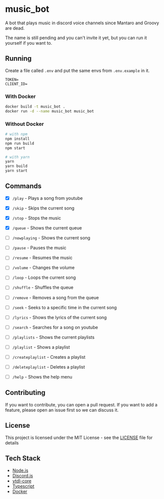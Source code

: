 # music_bot

A bot that plays music in discord voice channels since Mantaro and Groovy are dead.

The name is still pending and you can't invite it yet, but you can run it yourself if you want to.

## Running

Create a file called `.env` and put the same envs from `.env.example` in it.

```env
TOKEN=
CLIENT_ID=
```

### With Docker

```sh
docker build -t music_bot .
docker run -d --name music_bot music_bot
```

### Without Docker

```sh
# with npm
npm install
npm run build
npm start

# with yarn
yarn
yarn build
yarn start
```

## Commands

- [x] `/play` - Plays a song from youtube

- [x] `/skip` - Skips the current song

- [x] `/stop` - Stops the music

- [x] `/queue` - Shows the current queue

- [ ] `/nowplaying` - Shows the current song

- [ ] `/pause` - Pauses the music

- [ ] `/resume` - Resumes the music

- [ ] `/volume` - Changes the volume

- [ ] `/loop` - Loops the current song

- [ ] `/shuffle` - Shuffles the queue

- [ ] `/remove` - Removes a song from the queue

- [ ] `/seek` - Seeks to a specific time in the current song

- [ ] `/lyrics` - Shows the lyrics of the current song

- [ ] `/search` - Searches for a song on youtube

- [ ] `/playlists` - Shows the current playlists

- [ ] `/playlist` - Shows a playlist

- [ ] `/createplaylist` - Creates a playlist

- [ ] `/deleteplaylist` - Deletes a playlist

- [ ] `/help` - Shows the help menu

## Contributing

If you want to contribute, you can open a pull request. If you want to add a feature, please open an issue first so we can discuss it.

## License

This project is licensed under the MIT License - see the [LICENSE](LICENSE) file for details

## Tech Stack

- [Node.js](https://nodejs.org/en/)
- [Discord.js](https://discord.js.org/#/)
- [ytdl-core](https://www.npmjs.com/package/ytdl-core)
- [Typescript](https://www.typescriptlang.org/)
- [Docker](https://www.docker.com/)
